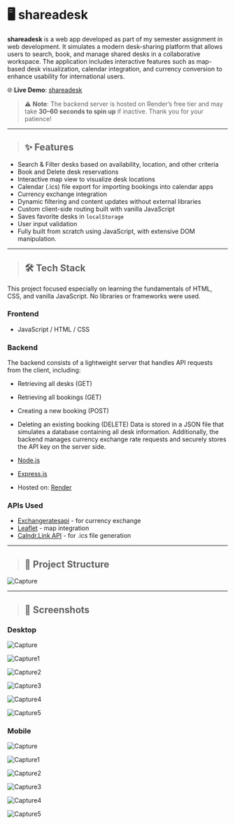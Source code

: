 # 🖥️ shareadesk

**shareadesk** is a web app developed as part of my semester assignment in web development. It simulates a modern desk-sharing platform that allows users to search, book, and manage shared desks in a collaborative workspace. The application includes interactive features such as map-based desk visualization, calendar integration, and currency conversion to enhance usability for international users.

🌐 **Live Demo**: [shareadesk](https://zhouw9n.github.io/shareadesk.com/)

> ⚠️ **Note**: The backend server is hosted on Render’s free tier and may take **30–60 seconds to spin up** if inactive.
Thank you for your patience!

---

> ## ✨ Features

- Search & Filter desks based on availability, location, and other criteria
- Book and Delete desk reservations
- Interactive map view to visualize desk locations
- Calendar (.ics) file export for importing bookings into calendar apps
- Currency exchange integration
- Dynamic filtering and content updates without external libraries
- Custom client-side routing built with vanilla JavaScript
- Saves favorite desks in `localStorage`
- User input validation
- Fully built from scratch using JavaScript, with extensive DOM manipulation.

---

> ## 🛠️ Tech Stack

This project focused especially on learning the fundamentals of HTML, CSS, and vanilla JavaScript. No libraries or frameworks were used.

### Frontend

- JavaScript / HTML / CSS

### Backend

The backend consists of a lightweight server that handles API requests from the client, including:
- Retrieving all desks (GET)
- Retrieving all bookings (GET)
- Creating a new booking (POST)
- Deleting an existing booking (DELETE)
Data is stored in a JSON file that simulates a database containing all desk information. Additionally, the backend manages currency exchange rate requests and securely stores the API key on the server side.

- [Node.js](https://nodejs.org/)
- [Express.js](https://expressjs.com/)
- Hosted on: [Render](https://render.com/)

### APIs Used

- [Exchangeratesapi](https://exchangeratesapi.io/documentation/) - for currency exchange
- [Leaflet](https://leafletjs.com/reference.html) - map integration
- [Calndr.Link API](https://addcal.co/api-docs) - for .ics file generation

---

> ## 📁 Project Structure

![Capture](https://github.com/user-attachments/assets/4f6af3e9-68a0-4117-889d-6b215f425ad6)

---

> ## 📸 Screenshots

### Desktop
![Capture](https://github.com/user-attachments/assets/2d899276-47fe-4b93-9a33-cd9aa36f1579)

![Capture1](https://github.com/user-attachments/assets/1f2fada6-ef08-4f4a-b185-40503c07ab3e)

![Capture2](https://github.com/user-attachments/assets/5a107dfe-9f75-49c0-bcfd-a11bce296022)

![Capture3](https://github.com/user-attachments/assets/bcc6137e-7e81-4f1c-990a-4ce5f0db25fd)

![Capture4](https://github.com/user-attachments/assets/6731298c-3f1f-4228-9fb1-97f71e2c347c)

![Capture5](https://github.com/user-attachments/assets/9144693d-3051-47b5-941e-18995e6e767e)

### Mobile
![Capture](https://github.com/user-attachments/assets/8776ad73-f71f-4c2a-9cd9-330accbd6369)

![Capture1](https://github.com/user-attachments/assets/5b73ea3f-d7f4-4cdf-8576-054ccf5b7794)

![Capture2](https://github.com/user-attachments/assets/2f54443b-d5eb-4929-9a38-f50249b9bd51)

![Capture3](https://github.com/user-attachments/assets/c478a022-0d5d-46bc-b030-ba47acd3c205)

![Capture4](https://github.com/user-attachments/assets/9abc1a9f-a04d-4958-8bb9-27d231642615)

![Capture5](https://github.com/user-attachments/assets/906682d8-6edc-47f7-8070-4a23cc540476)
